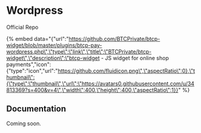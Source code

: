# Wordpress

Official Repo

{% embed data="{\"url\":\"https://github.com/BTCPrivate/btcp-widget/blob/master/plugins/btcp-pay-wordpress.php\",\"type\":\"link\",\"title\":\"BTCPrivate/btcp-widget\",\"description\":\"btcp-widget - JS widget for online shop payments\",\"icon\":{\"type\":\"icon\",\"url\":\"https://github.com/fluidicon.png\",\"aspectRatio\":0},\"thumbnail\":{\"type\":\"thumbnail\",\"url\":\"https://avatars0.githubusercontent.com/u/34813369?s=400&v=4\",\"width\":400,\"height\":400,\"aspectRatio\":1}}" %}

## Documentation

Coming soon.

